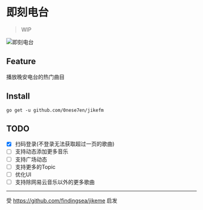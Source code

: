 # 即刻电台
> WIP

![即刻电台](https://raw.githubusercontent.com/findingsea/jikefm/master/dist/example.gif)

## Feature

播放晚安电台的热门曲目

## Install

`go get -u github.com/0nese7en/jikefm`

## TODO

- [x] 扫码登录(不登录无法获取超过一页的歌曲)
- [ ] 支持动态添加更多音乐
- [ ] 支持广场动态
- [ ] 支持更多的Topic
- [ ] 优化UI
- [ ] 支持除网易云音乐以外的更多歌曲

---

受 https://github.com/findingsea/jikeme 启发

